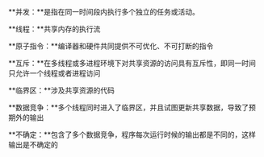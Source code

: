 **并发：**是指在同一时间段内执行多个独立的任务或活动。

**线程：**共享内存的执行流

**原子指令：**编译器和硬件共同提供不可优化、不可打断的指令

**互斥：**在多线程或多进程环境下对共享资源的访问具有互斥性，即同一时间只允许一个线程或者进程访问

**临界区：**涉及共享资源的代码

**数据竞争：**多个线程同时进入了临界区，并且试图更新共享数据，导致了预期外的输出

**不确定：**包含了多个数据竞争，程序每次运行时候的输出都是不同的，这样输出是不确定的